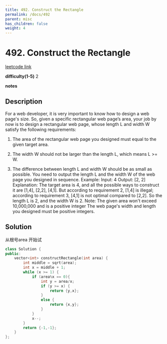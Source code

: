 ```yaml
---
title: 492. Construct the Rectangle
permalink: /docs/492
parent: misc
has_children: false
weight: 4
---
```

# 492. Construct the Rectangle
[leetcode link](https://leetcode.com/problems/construct-the-rectangle/)

**difficulty(1-5)** 
2

**notes** 


## Description
For a web developer, it is very important to know how to design a web page's size. So, given a specific rectangular web page’s area, your job by now is to design a rectangular web page, whose length L and width W satisfy the following requirements:

1. The area of the rectangular web page you designed must equal to the given target area.

2. The width W should not be larger than the length L, which means L >= W.

3. The difference between length L and width W should be as small as possible.
You need to output the length L and the width W of the web page you designed in sequence.
Example:
Input: 4
Output: [2, 2]
Explanation: The target area is 4, and all the possible ways to construct it are [1,4], [2,2], [4,1]. 
But according to requirement 2, [1,4] is illegal; according to requirement 3,  [4,1] is not optimal compared to [2,2]. So the length L is 2, and the width W is 2.
Note:
The given area won't exceed 10,000,000 and is a positive integer
The web page's width and length you designed must be positive integers.


## Solution
从根号area 开始试
```c++
class Solution {
public:
    vector<int> constructRectangle(int area) {
        int middle = sqrt(area);
        int x = middle + 1;
        while (x >= 1) {
            if (area%x == 0){
                int y = area/x;
                if (y >= x) {
                    return {y,x};
                }
                else {
                    return {x,y};
                }
            }
            x--;
        }
        return {-1,-1};
    }
};
``` 

<!-- 
Default label
{: .label }

Blue label
{: .label .label-blue }

Stable
{: .label .label-green }

New release
{: .label .label-purple }

Coming soon
{: .label .label-yellow }

Deprecated
{: .label .label-red } -->
